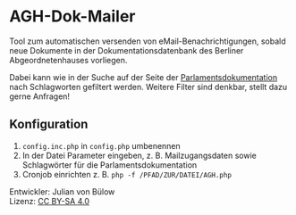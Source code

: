 # AGH-Dok-Mailer

Tool zum automatischen versenden von eMail-Benachrichtigungen, sobald neue Dokumente in der Dokumentationsdatenbank des Berliner Abgeordnetenhauses vorliegen.

Dabei kann wie in der Suche auf der Seite der [Parlamentsdokumentation](https://pardok.parlament-berlin.de/starweb/AHAB/servlet.starweb?path=AHAB/lissh.web) nach Schlagworten gefiltert werden. Weitere Filter sind denkbar, stellt dazu gerne Anfragen!

## Konfiguration
1. ```config.inc.php``` in ```config.php``` umbenennen
2. In der Datei Parameter eingeben, z. B. Mailzugangsdaten sowie Schlagwörter für die Parlamentsdokumentation
3. Cronjob einrichten
z. B. ```php -f /PFAD/ZUR/DATEI/AGH.php```

Entwickler: Julian von Bülow  
Lizenz: [CC BY-SA 4.0](https://creativecommons.org/licenses/by-sa/4.0/deed.de)